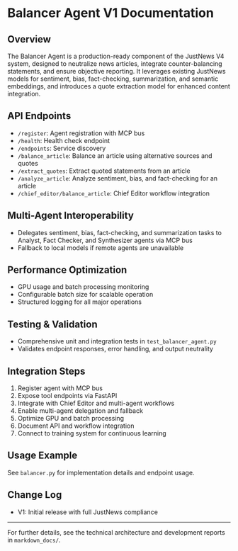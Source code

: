 # Balancer Agent V1 Documentation

## Overview
The Balancer Agent is a production-ready component of the JustNews V4 system, designed to neutralize news articles, integrate counter-balancing statements, and ensure objective reporting. It leverages existing JustNews models for sentiment, bias, fact-checking, summarization, and semantic embeddings, and introduces a quote extraction model for enhanced content integration.

## API Endpoints
- `/register`: Agent registration with MCP bus
- `/health`: Health check endpoint
- `/endpoints`: Service discovery
- `/balance_article`: Balance an article using alternative sources and quotes
- `/extract_quotes`: Extract quoted statements from an article
- `/analyze_article`: Analyze sentiment, bias, and fact-checking for an article
- `/chief_editor/balance_article`: Chief Editor workflow integration

## Multi-Agent Interoperability
- Delegates sentiment, bias, fact-checking, and summarization tasks to Analyst, Fact Checker, and Synthesizer agents via MCP bus
- Fallback to local models if remote agents are unavailable

## Performance Optimization
- GPU usage and batch processing monitoring
- Configurable batch size for scalable operation
- Structured logging for all major operations

## Testing & Validation
- Comprehensive unit and integration tests in `test_balancer_agent.py`
- Validates endpoint responses, error handling, and output neutrality

## Integration Steps
1. Register agent with MCP bus
2. Expose tool endpoints via FastAPI
3. Integrate with Chief Editor and multi-agent workflows
4. Enable multi-agent delegation and fallback
5. Optimize GPU and batch processing
6. Document API and workflow integration
7. Connect to training system for continuous learning

## Usage Example
See `balancer.py` for implementation details and endpoint usage.

## Change Log
- V1: Initial release with full JustNews compliance

---
For further details, see the technical architecture and development reports in `markdown_docs/`.
